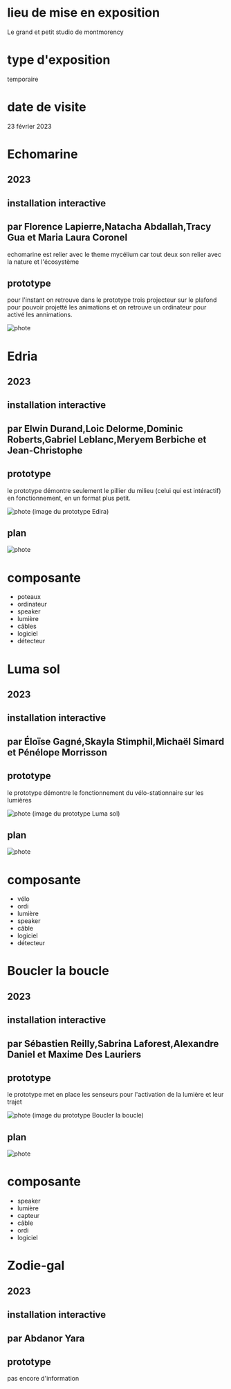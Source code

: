 # lieu de mise en exposition
Le grand et petit studio de montmorency

# type d'exposition
temporaire

# date de visite
23 février 2023

# Echomarine
## 2023
## installation interactive
## par Florence Lapierre,Natacha Abdallah,Tracy Gua et Maria Laura Coronel

echomarine est relier avec le theme mycélium car tout deux son relier avec la nature et l'écosystème

## prototype

pour l'instant on retrouve dans le prototype trois projecteur sur le plafond pour pouvoir projetté les animations et on retrouve un ordinateur pour activé
les annimations.

![phote](https://github.com/Honmasu/H23_V13_inspirations_UnDupreMichael/blob/main/ProjectFinissant/image/echomarine_img.jpeg)


# Edria
## 2023
## installation interactive
## par Elwin Durand,Loic Delorme,Dominic Roberts,Gabriel Leblanc,Meryem Berbiche et Jean-Christophe

## prototype

le prototype démontre seulement le pillier du milieu (celui qui est intéractif) en fonctionnement, en un format plus petit.

![phote](https://github.com/Honmasu/H23_V13_inspirations_UnDupreMichael/blob/main/ProjectFinissant/image/lumasol%20Moyenne.jpeg)
(image du prototype Edira)

## plan
![phote](https://github.com/Honmasu/H23_V13_inspirations_UnDupreMichael/blob/main/ProjectFinissant/image/edria_plan.png)

# composante
* poteaux
* ordinateur
* speaker
* lumière
* câbles
* logiciel
* détecteur


# Luma sol
## 2023
## installation interactive
## par Éloïse Gagné,Skayla Stimphil,Michaël Simard et Pénélope Morrisson

## prototype

le prototype démontre le fonctionnement du vélo-stationnaire sur les lumières

![phote]()
(image du prototype Luma sol)

## plan
![phote](https://github.com/Honmasu/H23_V13_inspirations_UnDupreMichael/blob/main/ProjectFinissant/image/luma-sol_plan.png)

# composante
* vélo
* ordi
* lumière
* speaker
* câble
* logiciel
* détecteur

# Boucler la boucle
## 2023
## installation interactive
## par Sébastien Reilly,Sabrina Laforest,Alexandre Daniel et Maxime Des Lauriers

## prototype

le prototype met en place les senseurs pour l'activation de la lumière et leur trajet

![phote](https://github.com/Honmasu/H23_V13_inspirations_UnDupreMichael/blob/main/ProjectFinissant/image/boucler_la_boucle%20Moyenne.jpeg)
(image du prototype Boucler la boucle)

## plan
![phote](https://github.com/Honmasu/H23_V13_inspirations_UnDupreMichael/blob/main/ProjectFinissant/image/boucler-la-boucle_plan.png)

# composante
* speaker
* lumière
* capteur
* câble
* ordi
* logiciel

# Zodie-gal
## 2023
## installation interactive
## par Abdanor Yara

## prototype

pas encore d'information
